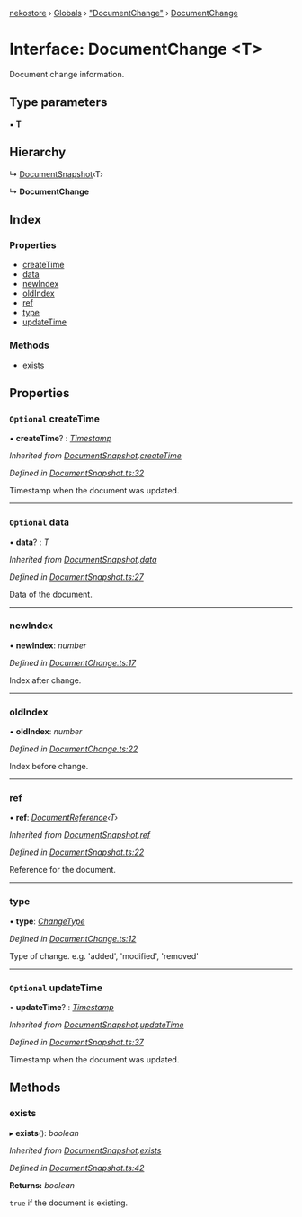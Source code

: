 [nekostore](../README.md) › [Globals](../globals.md) › ["DocumentChange"](../modules/_documentchange_.md) › [DocumentChange](_documentchange_.documentchange.md)

# Interface: DocumentChange <**T**>

Document change information.

## Type parameters

▪ **T**

## Hierarchy

  ↳ [DocumentSnapshot](_documentsnapshot_.documentsnapshot.md)‹T›

  ↳ **DocumentChange**

## Index

### Properties

* [createTime](_documentchange_.documentchange.md#optional-createtime)
* [data](_documentchange_.documentchange.md#optional-data)
* [newIndex](_documentchange_.documentchange.md#newindex)
* [oldIndex](_documentchange_.documentchange.md#oldindex)
* [ref](_documentchange_.documentchange.md#ref)
* [type](_documentchange_.documentchange.md#type)
* [updateTime](_documentchange_.documentchange.md#optional-updatetime)

### Methods

* [exists](_documentchange_.documentchange.md#exists)

## Properties

### `Optional` createTime

• **createTime**? : *[Timestamp](../classes/_timestamp_.timestamp.md)*

*Inherited from [DocumentSnapshot](_documentsnapshot_.documentsnapshot.md).[createTime](_documentsnapshot_.documentsnapshot.md#optional-createtime)*

*Defined in [DocumentSnapshot.ts:32](https://github.com/esnya/nekostore/blob/4486881/src/DocumentSnapshot.ts#L32)*

Timestamp when the document was updated.

___

### `Optional` data

• **data**? : *T*

*Inherited from [DocumentSnapshot](_documentsnapshot_.documentsnapshot.md).[data](_documentsnapshot_.documentsnapshot.md#optional-data)*

*Defined in [DocumentSnapshot.ts:27](https://github.com/esnya/nekostore/blob/4486881/src/DocumentSnapshot.ts#L27)*

Data of the document.

___

###  newIndex

• **newIndex**: *number*

*Defined in [DocumentChange.ts:17](https://github.com/esnya/nekostore/blob/4486881/src/DocumentChange.ts#L17)*

Index after change.

___

###  oldIndex

• **oldIndex**: *number*

*Defined in [DocumentChange.ts:22](https://github.com/esnya/nekostore/blob/4486881/src/DocumentChange.ts#L22)*

Index before change.

___

###  ref

• **ref**: *[DocumentReference](_documentreference_.documentreference.md)‹T›*

*Inherited from [DocumentSnapshot](_documentsnapshot_.documentsnapshot.md).[ref](_documentsnapshot_.documentsnapshot.md#ref)*

*Defined in [DocumentSnapshot.ts:22](https://github.com/esnya/nekostore/blob/4486881/src/DocumentSnapshot.ts#L22)*

Reference for the document.

___

###  type

• **type**: *[ChangeType](../modules/_documentchange_.md#changetype)*

*Defined in [DocumentChange.ts:12](https://github.com/esnya/nekostore/blob/4486881/src/DocumentChange.ts#L12)*

Type of change. e.g. 'added', 'modified', 'removed'

___

### `Optional` updateTime

• **updateTime**? : *[Timestamp](../classes/_timestamp_.timestamp.md)*

*Inherited from [DocumentSnapshot](_documentsnapshot_.documentsnapshot.md).[updateTime](_documentsnapshot_.documentsnapshot.md#optional-updatetime)*

*Defined in [DocumentSnapshot.ts:37](https://github.com/esnya/nekostore/blob/4486881/src/DocumentSnapshot.ts#L37)*

Timestamp when the document was updated.

## Methods

###  exists

▸ **exists**(): *boolean*

*Inherited from [DocumentSnapshot](_documentsnapshot_.documentsnapshot.md).[exists](_documentsnapshot_.documentsnapshot.md#exists)*

*Defined in [DocumentSnapshot.ts:42](https://github.com/esnya/nekostore/blob/4486881/src/DocumentSnapshot.ts#L42)*

**Returns:** *boolean*

`true` if the document is existing.
